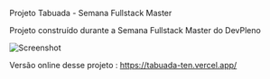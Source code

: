 Projeto Tabuada  - Semana Fullstack Master

Projeto construído durante a Semana Fullstack Master do DevPleno

![Screenshot](tab.png)


Versão online desse projeto : https://tabuada-ten.vercel.app/
